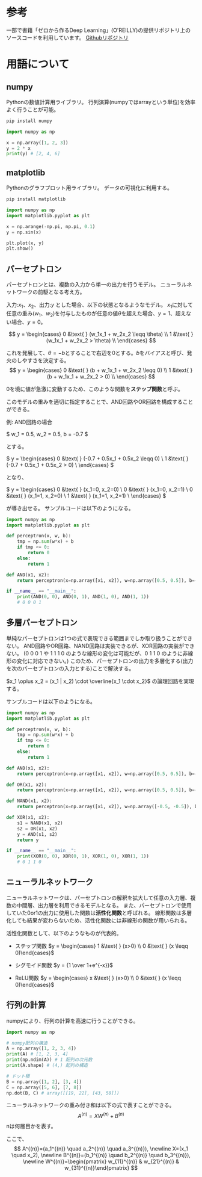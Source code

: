 <script async src="https://cdn.jsdelivr.net/npm/mathjax@3/es5/tex-chtml.js" id="MathJax-script"></script>

# 参考

一部で書籍「ゼロから作るDeep Learning」(O'REILLY)の提供リポジトリ上のソースコードを利用しています。
[Githubリポジトリ](https://github.com/oreilly-japan/deep-learning-from-scratch)

# 用語について

## numpy

Pythonの数値計算用ライブラリ。
行列演算(numpyではarrayという単位)を効率よく行うことが可能。

```bash
pip install numpy
```

```python
import numpy as np

x = np.array([1, 2, 3])
y = 2 * x
print(y) # [2, 4, 6]
```

## matplotlib

Pythonのグラフプロット用ライブラリ。
データの可視化に利用する。

```bash
pip install matplotlib
```

```python
import numpy as np
import matplotlib.pyplot as plt

x = np.arange(-np.pi, np.pi, 0.1)
y = np.sin(x)

plt.plot(x, y)
plt.show()
```

## パーセプトロン

パーセプトロンとは、複数の入力から単一の出力を行うモデル。
ニューラルネットワークの前駆となる考え方。

入力:$x_1$、$x_2$、出力:$y$ とした場合、以下の状態となるようなモデル。
$x_1$に対して任意の重み($w_1$、$w_2$)を付与したものが任意の値$\theta$を超えた場合、$y=1$、超えない場合、$y=0$。

$$
y = \begin{cases}
0 &\text{ } (w_1x_1 + w_2x_2 \leqq \theta) \\
1 &\text{ } (w_1x_1 + w_2x_2 > \theta) \\
\end{cases}
$$

これを発展して、$\theta=-b$とすることで右辺を$0$とする。$b$をバイアスと呼び、発火のしやすさを決定する。
$$
y = \begin{cases}
0 &\text{ } (b + w_1x_1 + w_2x_2 \leqq 0) \\
1 &\text{ } (b + w_1x_1 + w_2x_2 > 0) \\
\end{cases}
$$

0を境に値が急激に変動するため、このような関数を**ステップ関数**と呼ぶ。

このモデルの重みを適切に指定することで、AND回路やOR回路を構成することができる。

例: AND回路の場合

$
w_1 = 0.5, w_2 = 0.5, b = -0.7
$

とする。

$
y = \begin{cases}
0 &\text{ } (-0.7 + 0.5x_1 + 0.5x_2 \leqq 0) \\
1 &\text{ } (-0.7 + 0.5x_1 + 0.5x_2 > 0) \\
\end{cases}
$

となり、

$
y = \begin{cases}
0 &\text{ } (x_1=0, x_2=0) \\
0 &\text{ } (x_1=0, x_2=1) \\
0 &\text{ } (x_1=1, x_2=0) \\
1 &\text{ } (x_1=1, x_2=1) \\
\end{cases}
$

が導き出せる。
サンプルコードは以下のようになる。

```python
import numpy as np
import matplotlib.pyplot as plt

def perceptron(x, w, b):
    tmp = np.sum(w*x) + b
    if tmp <= 0:
        return 0
    else:
        return 1

def AND(x1, x2):
    return perceptron(x=np.array([x1, x2]), w=np.array([0.5, 0.5]), b=-0.7)

if __name__ == "__main__":
    print(AND(0, 0), AND(0, 1), AND(1, 0), AND(1, 1))
    # 0 0 0 1
```

## 多層パーセプトロン

単純なパーセプトロンは1つの式で表現できる範囲までしか取り扱うことができない。
AND回路やOR回路、NAND回路は実装できるが、XOR回路の実装ができない。
(0 0 0 1 や 1 1 1 0 のような線形の変化は可能だが、0 1 1 0 のように非線形の変化に対応できない。)
このため、パーセプトロンの出力を多層化する(出力を次のパーセプトロンの入力とする)ことで解決する。

$x_1 \oplus x_2 = (x_1 | x_2) \cdot \overline{x_1 \cdot x_2}$ の論理回路を実現する。

サンプルコードは以下のようになる。

```python
import numpy as np
import matplotlib.pyplot as plt

def perceptron(x, w, b):
    tmp = np.sum(w*x) + b
    if tmp <= 0:
        return 0
    else:
        return 1

def AND(x1, x2):
    return perceptron(x=np.array([x1, x2]), w=np.array([0.5, 0.5]), b=-0.7)

def OR(x1, x2):
    return perceptron(x=np.array([x1, x2]), w=np.array([0.5, 0.5]), b=-0.2)

def NAND(x1, x2):
    return perceptron(x=np.array([x1, x2]), w=np.array([-0.5, -0.5]), b=0.7)

def XOR(x1, x2):
    s1 = NAND(x1, x2)
    s2 = OR(x1, x2)
    y = AND(s1, s2)
    return y

if __name__ == "__main__":
    print(XOR(0, 0), XOR(0, 1), XOR(1, 0), XOR(1, 1))
    # 0 1 1 0
```

## ニューラルネットワーク

ニューラルネットワークは、パーセプトロンの解釈を拡大して任意の入力層、複数の中間層、出力層を利用できるモデルとなる。
また、パーセプトロンで使用していた0or1の出力に使用した関数は**活性化関数**と呼ばれる。
線形関数は多層化しても結果が変わらないため、活性化関数には非線形の関数が用いられる。

活性化関数として、以下のようなものが代表的。

* ステップ関数
   $y = \begin{cases} 1 &\text{ } (x>0) \\ 0 &\text{ } (x \leqq 0)\end{cases}$

* シグモイド関数
   $y = {1 \over 1+e^{-x}}$

* ReLU関数
   $y = \begin{cases} x &\text{ } (x>0) \\ 0 &\text{ } (x \leqq 0)\end{cases}$

## 行列の計算

numpyにより、行列の計算を高速に行うことができる。

```python
import numpy as np

# numpy配列の構造
A = np.array([1, 2, 3, 4])
print(A) # [1, 2, 3, 4]
print(np.ndim(A)) # 1 配列の次元数
print(A.shape) # (4,) 配列の構造

# ドット積
B = np.array([1, 2], [3, 4])
C = np.array([5, 6], [7, 8])
np.dot(B, C) # array([[19, 22], [43, 50]])
```

ニューラルネットワークの重み付き和は以下の式で表すことができる。
$$
A^{(n)} = XW^{(n)} + B^{(n)}
$$
nは何層目かを表す。

ここで、
$$
A^{(n)}=(a_1^{(n)} \quad a_2^{(n)} \quad a_3^{(n)}), \newline
X=(x_1 \quad x_2), \newline
B^{(n)}=(b_1^{(n)} \quad b_2^{(n)} \quad b_3^{(n)}), \newline
W^{(n)}=\begin{pmatrix} w_{11}^{(n)} & w_{21}^{(n)} & w_{31}^{(n)}\end{pmatrix}
$$
